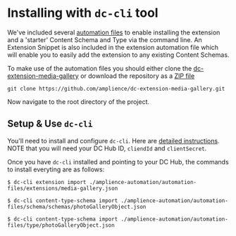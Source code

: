 # Installing with `dc-cli` tool

We've included several [automation files](./amplience-automation/automation-files/) to enable installing the extension and a 'starter' Content Schema and Type via the command line. An Extension Snippet is also included in the extension automation file which will enable you to easily add the extension to any existing Content Schemas.

To make use of the automation files you should either clone the [dc-extension-media-gallery](https://github.com/amplience/dc-extension-media-gallery) or download the repository as a [ZIP file](https://github.com/amplience/dc-extension-media-gallery/archive/refs/heads/main.zip)

```
git clone https://github.com/amplience/dc-extension-media-gallery.git
```

Now navigate to the root directory of the project.

<!-- An Extension Snippet is also included in the extension automation file which will enable you to easily add the extension to any existing Content Schemas.

![Add Extension via Snippet in DC](./media/addExtensionUI.png) -->

## Setup & Use `dc-cli`

You'll need to install and configure `dc-cli`. Here are [detailed instructions](https://github.com/amplience/dc-cli#installation). NOTE that you will need your DC Hub ID, `cliendId` and `clientSecret`.

Once you have `dc-cli` installed and pointing to your DC Hub, the commands to install everyting are as follows:

```
$ dc-cli extension import ./amplience-automation/automation-files/extensions/media-gallery.json
```

```
$ dc-cli content-type-schema import ./amplience-automation/automation-files/schema/schemas/photoGalleryObject.json
```

```
$ dc-cli content-type-schema import ./amplience-automation/automation-files/type/photoGalleryObject.json
```
